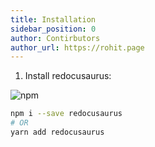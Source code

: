 ```yaml
---
title: Installation
sidebar_position: 0
author: Contirbutors
author_url: https://rohit.page
---
```


1. Install redocusaurus:

![npm](https://img.shields.io/npm/v/redocusaurus?style=flat-square)

```sh
npm i --save redocusaurus
# OR
yarn add redocusaurus
```
